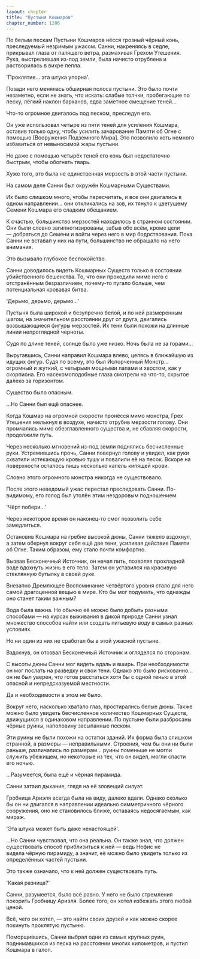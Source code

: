 ```yaml
---
layout: chapter
title: "Пустыня Кошмаров"
chapter_number: 1206
---
```


По белым пескам Пустыни Кошмаров нёсся грозный чёрный конь, преследуемый незримым ужасом. Санни, накреняясь в седле, прикрывал глаза от палящего ветра, размахивая Грехом Утешения. Рука, выстрелившая из-под земли, была начисто отрублена и растворилась в вихре пепла.

'Проклятие... эта штука упорна'.

Позади него менялась обширная полоса пустыни. Это было почти незаметно, если не знать, что искать: слабые толчки, пробегающие по песку, лёгкий наклон барханов, едва заметное смещение теней...

Что-то огромное двигалось под песком, преследуя его.

Он уже использовал четыре из пяти теней для усиления Кошмара, оставив только одну, чтобы усилить зачарование Памяти об Огне с помощью [Вооружения Подземного Мира]. Это позволило хоть немного избавиться от невыносимой жары пустыни.

Но даже с помощью четырёх теней его конь был недостаточно быстрым, чтобы обогнать тварь.

Хуже того, это была не единственная мерзость в этой части пустыни.

На самом деле Санни был окружён Кошмарными Существами.

Их было слишком много, чтобы пересчитать, и все они двигались в одном направлении... они откликались на зов, их тянуло к цветущему Семени Кошмара его сладким обещанием.

К счастью, большинство мерзостей находилось в странном состоянии. Они были словно загипнотизированы, забыв обо всём, кроме цели — добраться до Семени и войти через него в мир бодрствования. Пока Санни не вставал у них на пути, большинство не обращало на него внимания.

Это вызывало глубокое беспокойство.

Санни доводилось видеть Кошмарных Существ только в состоянии убийственного бешенства. То, что они проходили мимо него с отстранённым безразличием, почему-то пугало больше, чем потенциальная кровавая битва.

'Дерьмо, дерьмо, дерьмо...'

Пустыня была широкой и безупречно белой, и по ней размеренным шагом, на значительном расстоянии друг от друга, двигались возвышающиеся фигуры мерзостей. Их тени были похожи на длинные линии непроглядной черноты.

Судя по длине теней, солнце было уже низко. Ночь была не за горами...

Выругавшись, Санни направил Кошмара влево, целясь в ближайшую из идущих фигур. Судя по всему, это был Испорченный Монстр... огромный и жуткий, с четырьмя мощными лапами и хвостом, как у скорпиона. Его насекомоподобные глаза смотрели на что-то, скрытое далеко за горизонтом.

Существо было опасным.

...Но Санни был ещё опаснее.

Когда Кошмар на огромной скорости пронёсся мимо монстра, Грех Утешения мелькнул в воздухе, начисто отрубив мерзости голову. Они промчались мимо обезглавленного существа и, не сбавляя скорости, продолжили путь.

Через несколько мгновений из-под земли поднялись бесчисленные руки. Устремившись прочь, Санни повернул голову и увидел, как руки схватили истекающую кровью тушу и повалили её на песок. Вскоре на поверхности осталось лишь несколько капель кипящей крови.

Словно этого огромного монстра никогда не существовало.

После этого неведомый ужас перестал преследовать Санни. По-видимому, его голод был утолён этим нездоровым подношением.

'Чёрт побери...'

Через некоторое время он наконец-то смог позволить себе замедлиться.

Остановив Кошмара на гребне высокой дюны, Санни тяжело вздохнул, а затем обернул вокруг себя ещё две тени, усиливая действие Памяти об Огне. Таким образом, ему стало почти комфортно.

Вызвав Бесконечный Источник, он начал пить, позволяя прохладной воде вдохнуть жизнь в его тело. Затем он уставился на красивую стеклянную бутылку в своей руке.

Внезапно Дремлющее Воспоминание четвёртого уровня стало для него самой драгоценной вещью в мире. Кто бы мог подумать, что однажды оно станет таким важным?

Вода была важна. Но обычно её можно было добыть разными способами — на курсах выживания в дикой природе Санни узнал множество способов найти или создать питьевую воду в самых разных условиях.

Но ни один из них не сработал бы в этой ужасной пустыне.

Вздохнув, он отозвал Бесконечный Источник и огляделся по сторонам.

С высоты дюны Санни мог видеть вдаль и вширь. При необходимости он мог послать на разведку и свои тени. Однако это было рискованно... он не был уверен, что готов расстаться хотя бы с одной тенью в этой опасной и непредсказуемой местности.

Да и необходимости в этом не было.

Вокруг него, насколько хватало глаз, простирались белые дюны. Также можно было увидеть бесчисленное количество Кошмарных Существ, движущихся в одинаковом направлении. По пустыне были разбросаны чёрные руины, наполовину засыпанные песком.

Эти руины не были похожи на остатки зданий. Их форма была слишком странной, а размеры — неправильными. Строения, чем бы они ни были раньше, различались по размерам... руины поменьше не могли служить убежищем, но некоторые из тех, что он видел, могли спасти его ночью.

...Разумеется, была ещё и чёрная пирамида.

Санни затаил дыхание, глядя на её зловещий силуэт.

Гробница Ариэля всегда была на виду, далеко вдали. Однако сколько бы он ни двигался в направлении идеально симметричного чёрного сооружения, оно не становилось ближе, оставаясь недосягаемым, как мираж.

'Эта штука может быть даже ненастоящей'.

...Но Санни чувствовал, что она реальна. Он также знал, что должен существовать способ приблизиться к ней — ведь Нефис не видела чёрную пирамиду, а значит, её можно было увидеть только из определённых частей пустыни.

Это также означало, что к ней должен существовать путь.

'Какая разница?'

Санни, разумеется, было всё равно. У него не было стремления покорить Гробницу Ариэля. Более того, он хотел избежать этого любой ценой.

Всё, чего он хотел, — это найти своих друзей и как можно скорее покинуть проклятую пустыню.

Поморщившись, Санни выбрал одни из самых крупных руин, поднимавшихся из песка на расстоянии многих километров, и пустил Кошмара в галоп.